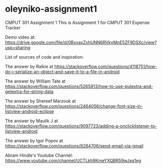 # oleyniko-assignment1
CMPUT 301 Assignment 1
This is Assignment 1 for CMPUT 301 Expense Tracker

Demo video at:
https://drive.google.com/file/d/0BxxaxZxhUNN6RVkyMnE5ZF9DSXc/view?usp=sharing

List of sources of code and inspiration:

The answer by Ralkie at
https://stackoverflow.com/questions/4118751/how-do-i-serialize-an-object-and-save-it-to-a-file-in-android

The answer by William Tate at
https://stackoverflow.com/questions/5265913/how-to-use-putextra-and-getextra-for-string-data

The answer by Shereef Marzouk at
https://stackoverflow.com/questions/2464056/change-font-size-in-listview-android-eclipse

The answer by Maulik J at
https://stackoverflow.com/questions/9097723/adding-a-onclicklistener-to-listview-android

The answer by Igor Popov at
https://stackoverflow.com/questions/8284706/send-email-via-gmail

Abram Hindle's Youtube Channel: https://www.youtube.com/channel/UCTLkh9KmeYXQBR59wJxq1eg
